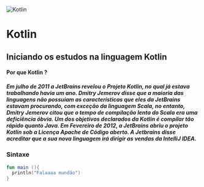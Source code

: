 ![Kotlin](https://img.shields.io/badge/-Kotlin-yellowgreen)

# Kotlin

## Iniciando os estudos na linguagem Kotlin

#### Por que Kotlin ? 
##### Em julho de 2011 a JetBrains revelou o Projeto Kotlin, no qual já estava trabalhando havia um ano. Dmitry Jemerov disse que a maioria das linguagens não possuiam as características que eles da JetBrains estavam procurando, com exceção da linguagem Scala, no entanto, Dmitry Jemerov citou que o tempo de compilação lenta do Scala era uma deficiência óbvia. Um dos objetivos declarados da Kotlin é compilar tão rápido quanto Java. Em Fevereiro de 2012, a JetBrains abriu o projeto Kotlin sob a Licença Apache de Código aberto. A Jetbrains disse acreditar que a sua nova linguagem irá dirigir as vendas da IntelliJ IDEA. 

### Sintaxe
~~~ Kotlin
fun main (){
  println("Falaaaa mundão")
}
~~~
